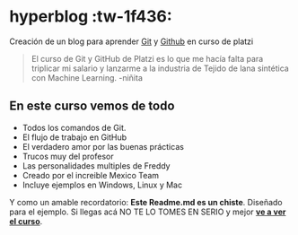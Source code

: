 # hyperblog :tw-1f436:
Creación de un blog para aprender [Git](http://https://git-scm.com/ "Git") y [Github](http://https://github.com/ "Github") en curso de platzi
> El curso de Git y GitHub de Platzi es lo que me hacía falta para triplicar mi salario y lanzarme a la industria de Tejido de lana sintética con Machine Learning.
> -niñita

## En este curso vemos de todo
- Todos los comandos de Git.
- El flujo de trabajo en GitHub
- El verdadero amor por las buenas prácticas
- Trucos muy del profesor
- Las personalidades multiples de Freddy
- Creado por el increible Mexico Team
- Incluye ejemplos en Windows, Linux y Mac
 

Y como un amable recordatorio: **Este Readme.md es un chiste**. Diseñado para el ejemplo. Si llegas acá NO TE LO TOMES EN SERIO y mejor [**ve a ver el curso**](https://platzi.com/cursos/git-github/ "ve a ver el curso").

